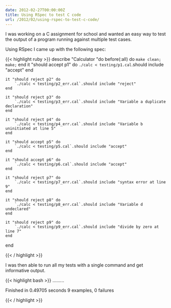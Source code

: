 ```yaml
---
date: 2012-02-27T00:00:00Z
title: Using RSpec to test C code
url: /2012/02/using-rspec-to-test-c-code/
---
```


I was working on a C assignment for school and wanted an easy way to test the output of a program running against multiple test cases.

Using RSpec I came up with the following spec:

{{< highlight ruby >}}
describe "Calculator "do
    before(:all) do
        `make clean; make;`
    end
    it "should accept p1" do
        `./calc < testing/p1.cal`.should include "accept"
    end

    it "should reject p2" do
        `./calc < testing/p2_err.cal`.should include "reject"
    end

    it "should reject p3" do
        `./calc < testing/p3_err.cal`.should include "Variable a duplicate declaration"
    end

    it "should reject p4" do
        `./calc < testing/p4_err.cal`.should include "Variable b uninitiated at line 5"
    end

    it "should accept p5" do
        `./calc < testing/p5.cal`.should include "accept"
    end

    it "should accept p6" do
        `./calc < testing/p6.cal`.should include "accept"
    end

    it "should reject p7" do
        `./calc < testing/p7_err.cal`.should include "syntax error at line 9"
    end

    it "should reject p8" do
        `./calc < testing/p8_err.cal`.should include "Variable d undeclared"
    end

    it "should reject p9" do
        `./calc < testing/p9_err.cal`.should include "divide by zero at line 7"
    end

end

{{< / highlight >}}


I was then able to run all my tests with a single command and get informative output.


{{< highlight bash >}}
.........

Finished in 0.49705 seconds
9 examples, 0 failures

{{< / highlight >}}
